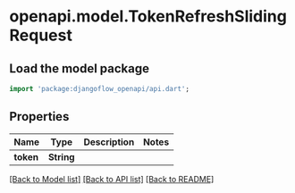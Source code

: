 # openapi.model.TokenRefreshSlidingRequest

## Load the model package

```dart
import 'package:djangoflow_openapi/api.dart';
```

## Properties

| Name      | Type       | Description | Notes |
| --------- | ---------- | ----------- | ----- |
| **token** | **String** |             |

[[Back to Model list]](../README.md#documentation-for-models) [[Back to API list]](../README.md#documentation-for-api-endpoints) [[Back to README]](../README.md)
